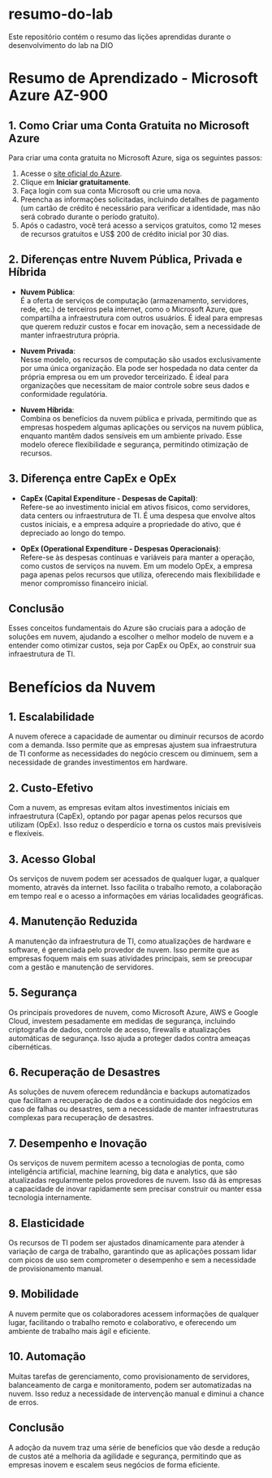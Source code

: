 # resumo-do-lab
Este repositório contém o resumo das lições aprendidas durante o desenvolvimento do lab na DIO

# Resumo de Aprendizado - Microsoft Azure AZ-900

## 1. Como Criar uma Conta Gratuita no Microsoft Azure

Para criar uma conta gratuita no Microsoft Azure, siga os seguintes passos:

1. Acesse o [site oficial do Azure](https://azure.microsoft.com/).
2. Clique em **Iniciar gratuitamente**.
3. Faça login com sua conta Microsoft ou crie uma nova.
4. Preencha as informações solicitadas, incluindo detalhes de pagamento (um cartão de crédito é necessário para verificar a identidade, mas não será cobrado durante o período gratuito).
5. Após o cadastro, você terá acesso a serviços gratuitos, como 12 meses de recursos gratuitos e US$ 200 de crédito inicial por 30 dias.

## 2. Diferenças entre Nuvem Pública, Privada e Híbrida

- **Nuvem Pública**:  
  É a oferta de serviços de computação (armazenamento, servidores, rede, etc.) de terceiros pela internet, como o Microsoft Azure, que compartilha a infraestrutura com outros usuários. É ideal para empresas que querem reduzir custos e focar em inovação, sem a necessidade de manter infraestrutura própria.

- **Nuvem Privada**:  
  Nesse modelo, os recursos de computação são usados exclusivamente por uma única organização. Ela pode ser hospedada no data center da própria empresa ou em um provedor terceirizado. É ideal para organizações que necessitam de maior controle sobre seus dados e conformidade regulatória.

- **Nuvem Híbrida**:  
  Combina os benefícios da nuvem pública e privada, permitindo que as empresas hospedem algumas aplicações ou serviços na nuvem pública, enquanto mantêm dados sensíveis em um ambiente privado. Esse modelo oferece flexibilidade e segurança, permitindo otimização de recursos.

## 3. Diferença entre CapEx e OpEx

- **CapEx (Capital Expenditure - Despesas de Capital)**:  
  Refere-se ao investimento inicial em ativos físicos, como servidores, data centers ou infraestrutura de TI. É uma despesa que envolve altos custos iniciais, e a empresa adquire a propriedade do ativo, que é depreciado ao longo do tempo.

- **OpEx (Operational Expenditure - Despesas Operacionais)**:  
  Refere-se às despesas contínuas e variáveis para manter a operação, como custos de serviços na nuvem. Em um modelo OpEx, a empresa paga apenas pelos recursos que utiliza, oferecendo mais flexibilidade e menor compromisso financeiro inicial.

## Conclusão

Esses conceitos fundamentais do Azure são cruciais para a adoção de soluções em nuvem, ajudando a escolher o melhor modelo de nuvem e a entender como otimizar custos, seja por CapEx ou OpEx, ao construir sua infraestrutura de TI.

# Benefícios da Nuvem

## 1. **Escalabilidade**
A nuvem oferece a capacidade de aumentar ou diminuir recursos de acordo com a demanda. Isso permite que as empresas ajustem sua infraestrutura de TI conforme as necessidades do negócio crescem ou diminuem, sem a necessidade de grandes investimentos em hardware.

## 2. **Custo-Efetivo**
Com a nuvem, as empresas evitam altos investimentos iniciais em infraestrutura (CapEx), optando por pagar apenas pelos recursos que utilizam (OpEx). Isso reduz o desperdício e torna os custos mais previsíveis e flexíveis.

## 3. **Acesso Global**
Os serviços de nuvem podem ser acessados de qualquer lugar, a qualquer momento, através da internet. Isso facilita o trabalho remoto, a colaboração em tempo real e o acesso a informações em várias localidades geográficas.

## 4. **Manutenção Reduzida**
A manutenção da infraestrutura de TI, como atualizações de hardware e software, é gerenciada pelo provedor de nuvem. Isso permite que as empresas foquem mais em suas atividades principais, sem se preocupar com a gestão e manutenção de servidores.

## 5. **Segurança**
Os principais provedores de nuvem, como Microsoft Azure, AWS e Google Cloud, investem pesadamente em medidas de segurança, incluindo criptografia de dados, controle de acesso, firewalls e atualizações automáticas de segurança. Isso ajuda a proteger dados contra ameaças cibernéticas.

## 6. **Recuperação de Desastres**
As soluções de nuvem oferecem redundância e backups automatizados que facilitam a recuperação de dados e a continuidade dos negócios em caso de falhas ou desastres, sem a necessidade de manter infraestruturas complexas para recuperação de desastres.

## 7. **Desempenho e Inovação**
Os serviços de nuvem permitem acesso a tecnologias de ponta, como inteligência artificial, machine learning, big data e analytics, que são atualizadas regularmente pelos provedores de nuvem. Isso dá às empresas a capacidade de inovar rapidamente sem precisar construir ou manter essa tecnologia internamente.

## 8. **Elasticidade**
Os recursos de TI podem ser ajustados dinamicamente para atender à variação de carga de trabalho, garantindo que as aplicações possam lidar com picos de uso sem comprometer o desempenho e sem a necessidade de provisionamento manual.

## 9. **Mobilidade**
A nuvem permite que os colaboradores acessem informações de qualquer lugar, facilitando o trabalho remoto e colaborativo, e oferecendo um ambiente de trabalho mais ágil e eficiente.

## 10. **Automação**
Muitas tarefas de gerenciamento, como provisionamento de servidores, balanceamento de carga e monitoramento, podem ser automatizadas na nuvem. Isso reduz a necessidade de intervenção manual e diminui a chance de erros.

## Conclusão
A adoção da nuvem traz uma série de benefícios que vão desde a redução de custos até a melhoria da agilidade e segurança, permitindo que as empresas inovem e escalem seus negócios de forma eficiente.


